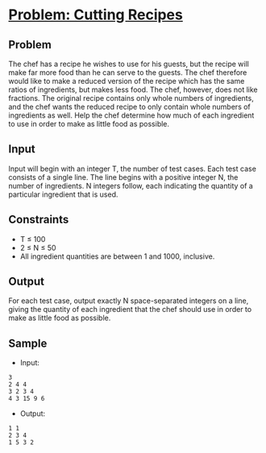 # [Problem: Cutting Recipes](https://www.codechef.com/problems/RECIPE)

## Problem

The chef has a recipe he wishes to use for his guests, but the recipe will make far more food than he can serve to the guests. The chef therefore would like to make a reduced version of the recipe which has the same ratios of ingredients, but makes less food. The chef, however, does not like fractions. The original recipe contains only whole numbers of ingredients, and the chef wants the reduced recipe to only contain whole numbers of ingredients as well. Help the chef determine how much of each ingredient to use in order to make as little food as possible.

## Input

Input will begin with an integer T, the number of test cases. Each test case consists of a single line. The line begins with a positive integer N, the number of ingredients. N integers follow, each indicating the quantity of a particular ingredient that is used.

## Constraints

- T ≤ 100
- 2 ≤ N ≤ 50
- All ingredient quantities are between 1 and 1000, inclusive.

## Output

For each test case, output exactly N space-separated integers on a line, giving the quantity of each ingredient that the chef should use in order to make as little food as possible.

## Sample

- Input:
```
3
2 4 4
3 2 3 4
4 3 15 9 6
```

- Output:
```
1 1
2 3 4
1 5 3 2
```
